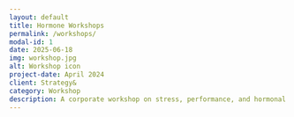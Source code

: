 ```yaml
---
layout: default
title: Hormone Workshops 
permalink: /workshops/
modal-id: 1
date: 2025-06-18
img: workshop.jpg
alt: Workshop icon
project-date: April 2024
client: Strategy&
category: Workshop
description: A corporate workshop on stress, performance, and hormonal health.
---
```

